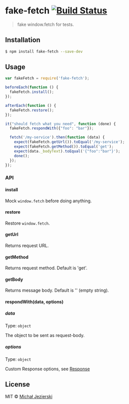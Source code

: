 # fake-fetch [![Build Status](https://travis-ci.org/msn0/fake-fetch.svg?branch=master)](http://travis-ci.org/msn0/fake-fetch)

> fake window.fetch for tests.

## Installation

```sh
$ npm install fake-fetch --save-dev
```

## Usage

```js
var fakeFetch = require('fake-fetch');

beforeEach(function () {
  fakeFetch.install();
});

afterEach(function () {
  fakeFetch.restore();
});

it("should fetch what you need", function (done) {
  fakeFetch.respondWith({"foo": "bar"});

  fetch('/my-service').then(function (data) {
    expect(fakeFetch.getUrl()).toEqual('/my-service');
    expect(fakeFetch.getMethod()).toEqual('get');
    expect(data._bodyText).toEqual('{"foo":"bar"}');
    done();
  });
});
```

### API

#### install

Mock `window.fetch` before doing anything.

#### restore

Restore `window.fetch`.

#### getUrl

Returns request URL.

#### getMethod

Returns request method. Default is 'get'.

#### getBody

Returns message body. Default is '' (empty string).

#### respondWith(data, options)

##### data

Type: `object`

The object to be sent as request-body. 

##### options

Type: `object`

Custom Response options, see [Response](https://developer.mozilla.org/en-US/docs/Web/API/Response)

## License
MIT &copy; [Michał Jezierski](https://pl.linkedin.com/in/jezierskimichal)
